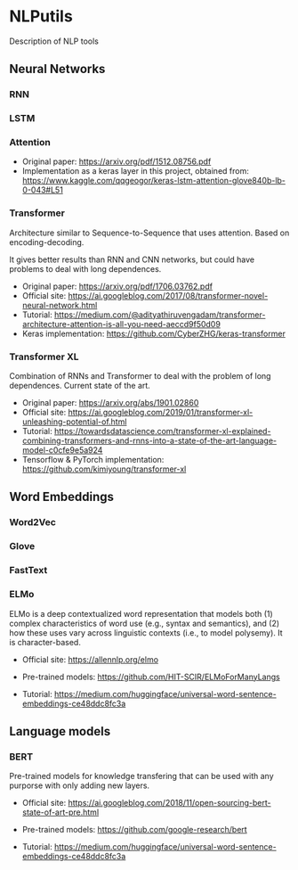 # NLPutils
Description of NLP tools

## Neural Networks

### RNN

### LSTM

### Attention

- Original paper: https://arxiv.org/pdf/1512.08756.pdf
- Implementation as a keras layer in this project, obtained from: https://www.kaggle.com/qqgeogor/keras-lstm-attention-glove840b-lb-0-043#L51

### Transformer

Architecture similar to Sequence-to-Sequence that uses attention. Based on encoding-decoding.

It gives better results than RNN and CNN networks, but could have problems to deal with long dependences.

- Original paper: https://arxiv.org/pdf/1706.03762.pdf
- Official site: https://ai.googleblog.com/2017/08/transformer-novel-neural-network.html
- Tutorial: https://medium.com/@adityathiruvengadam/transformer-architecture-attention-is-all-you-need-aeccd9f50d09
- Keras implementation: https://github.com/CyberZHG/keras-transformer

### Transformer XL

Combination of RNNs and Transformer to deal with the problem of long dependences. Current state of the art.
- Original paper: https://arxiv.org/abs/1901.02860
- Official site: https://ai.googleblog.com/2019/01/transformer-xl-unleashing-potential-of.html
- Tutorial: https://towardsdatascience.com/transformer-xl-explained-combining-transformers-and-rnns-into-a-state-of-the-art-language-model-c0cfe9e5a924
- Tensorflow & PyTorch implementation: https://github.com/kimiyoung/transformer-xl

## Word Embeddings

### Word2Vec 

### Glove

### FastText 

### ELMo
ELMo is a deep contextualized word representation that models both (1) complex characteristics of word use (e.g., syntax and semantics), and (2) how these uses vary across linguistic contexts (i.e., to model polysemy).  It is character-based.

- Official site: https://allennlp.org/elmo 

- Pre-trained models: https://github.com/HIT-SCIR/ELMoForManyLangs

- Tutorial: https://medium.com/huggingface/universal-word-sentence-embeddings-ce48ddc8fc3a


## Language models

### BERT

Pre-trained models for knowledge transfering that can be used with any purporse with only adding new layers. 

- Official site: https://ai.googleblog.com/2018/11/open-sourcing-bert-state-of-art-pre.html

- Pre-trained models: https://github.com/google-research/bert

- Tutorial: https://medium.com/huggingface/universal-word-sentence-embeddings-ce48ddc8fc3a

